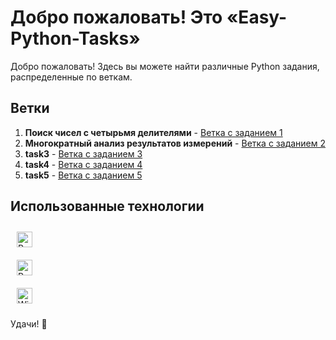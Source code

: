 # Добро пожаловать! Это «Easy-Python-Tasks»

Добро пожаловать! Здесь вы можете найти различные Python задания, распределенные по веткам.

## Ветки

1. **Поиск чисел с четырьмя делителями** - [Ветка с заданием 1](https://github.com/rizeshawty/Easy-Python-Tasks/tree/Finding-Four-Divisors)
2. **Многократный анализ результатов измерений** - [Ветка с заданием 2](https://github.com/rizeshawty/Easy-Python-Tasks/tree/Multiple-Measurements)
3. **task3** - [Ветка с заданием 3]()
4. **task4** - [Ветка с заданием 4]()
5. **task5** - [Ветка с заданием 5]()

## Использованные технологии
<a href="https://www.jetbrains.com/pycharm/" target="_blank"><img style="margin: 10px" src="https://upload.wikimedia.org/wikipedia/commons/thumb/5/5d/JetBrains_PyCharm_Product_Logo.svg/1920px-JetBrains_PyCharm_Product_Logo.svg.png" alt="PyCharm" height="25" /></a> <br>
<a href="https://www.python.org/" target="_blank"><img style="margin: 10px" src="https://upload.wikimedia.org/wikipedia/commons/thumb/c/c3/Python-logo-notext.svg/1200px-Python-logo-notext.svg.png" alt="Python" height="25" /></a> <br>
<a href="https://en.wikipedia.org/wiki/Windows_11" target="_blank"><img style="margin: 10px" src="https://upload.wikimedia.org/wikipedia/commons/e/e6/Windows_11_logo.svg" alt="Windows 11" height="25" /></a>

Удачи! 🚀
